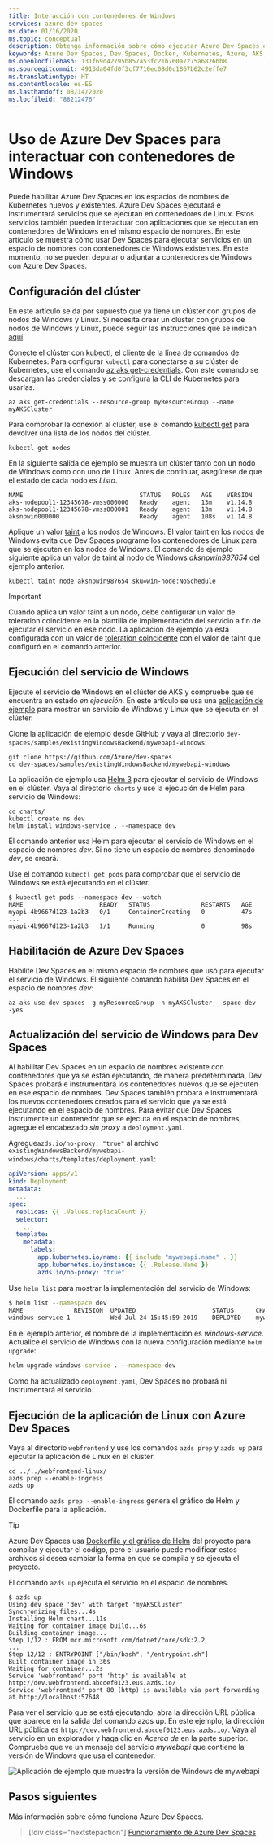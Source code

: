 ```yaml
---
title: Interacción con contenedores de Windows
services: azure-dev-spaces
ms.date: 01/16/2020
ms.topic: conceptual
description: Obtenga información sobre cómo ejecutar Azure Dev Spaces en un clúster existente con contenedores de Windows.
keywords: Azure Dev Spaces, Dev Spaces, Docker, Kubernetes, Azure, AKS, Azure Kubernetes Service, contenedores, contenedores de Windows
ms.openlocfilehash: 131f69d42795b857a53fc21b760a7275a6826bb8
ms.sourcegitcommit: 4913da04fd0f3cf7710ec08d0c1867b62c2effe7
ms.translationtype: HT
ms.contentlocale: es-ES
ms.lasthandoff: 08/14/2020
ms.locfileid: "88212476"
---
```

# <a name="interact-with-windows-containers-using-azure-dev-spaces"></a>Uso de Azure Dev Spaces para interactuar con contenedores de Windows

Puede habilitar Azure Dev Spaces en los espacios de nombres de Kubernetes nuevos y existentes. Azure Dev Spaces ejecutará e instrumentará servicios que se ejecutan en contenedores de Linux. Estos servicios también pueden interactuar con aplicaciones que se ejecutan en contenedores de Windows en el mismo espacio de nombres. En este artículo se muestra cómo usar Dev Spaces para ejecutar servicios en un espacio de nombres con contenedores de Windows existentes. En este momento, no se pueden depurar o adjuntar a contenedores de Windows con Azure Dev Spaces.

## <a name="set-up-your-cluster"></a>Configuración del clúster

En este artículo se da por supuesto que ya tiene un clúster con grupos de nodos de Windows y Linux. Si necesita crear un clúster con grupos de nodos de Windows y Linux, puede seguir las instrucciones que se indican [aquí][windows-container-cli].

Conecte el clúster con [kubectl][kubectl], el cliente de la línea de comandos de Kubernetes. Para configurar `kubectl` para conectarse a su clúster de Kubernetes, use el comando [az aks get-credentials][az-aks-get-credentials]. Con este comando se descargan las credenciales y se configura la CLI de Kubernetes para usarlas.

```azurecli-interactive
az aks get-credentials --resource-group myResourceGroup --name myAKSCluster
```

Para comprobar la conexión al clúster, use el comando [kubectl get][kubectl-get] para devolver una lista de los nodos del clúster.

```azurecli-interactive
kubectl get nodes
```

En la siguiente salida de ejemplo se muestra un clúster tanto con un nodo de Windows como con uno de Linux. Antes de continuar, asegúrese de que el estado de cada nodo es *Listo*.

```console
NAME                                STATUS   ROLES   AGE    VERSION
aks-nodepool1-12345678-vmss000000   Ready    agent   13m    v1.14.8
aks-nodepool1-12345678-vmss000001   Ready    agent   13m    v1.14.8
aksnpwin000000                      Ready    agent   108s   v1.14.8
```

Aplique un valor [taint][using-taints] a los nodos de Windows. El valor taint en los nodos de Windows evita que Dev Spaces programe los contenedores de Linux para que se ejecuten en los nodos de Windows. El comando de ejemplo siguiente aplica un valor de taint al nodo de Windows *aksnpwin987654* del ejemplo anterior.

```azurecli-interactive
kubectl taint node aksnpwin987654 sku=win-node:NoSchedule
```

> [!IMPORTANT]
> Cuando aplica un valor taint a un nodo, debe configurar un valor de toleration coincidente en la plantilla de implementación del servicio a fin de ejecutar el servicio en ese nodo. La aplicación de ejemplo ya está configurada con un valor de [toleration coincidente][sample-application-toleration-example] con el valor de taint que configuró en el comando anterior.

## <a name="run-your-windows-service"></a>Ejecución del servicio de Windows

Ejecute el servicio de Windows en el clúster de AKS y compruebe que se encuentra en estado *en ejecución*. En este artículo se usa una [aplicación de ejemplo][sample-application] para mostrar un servicio de Windows y Linux que se ejecuta en el clúster.

Clone la aplicación de ejemplo desde GitHub y vaya al directorio `dev-spaces/samples/existingWindowsBackend/mywebapi-windows`:

```console
git clone https://github.com/Azure/dev-spaces
cd dev-spaces/samples/existingWindowsBackend/mywebapi-windows
```

La aplicación de ejemplo usa [Helm 3][helm-installed] para ejecutar el servicio de Windows en el clúster. Vaya al directorio `charts` y use la ejecución de Helm para servicio de Windows:

```console
cd charts/
kubectl create ns dev
helm install windows-service . --namespace dev
```

El comando anterior usa Helm para ejecutar el servicio de Windows en el espacio de nombres *dev*. Si no tiene un espacio de nombres denominado *dev*, se creará.

Use el comando `kubectl get pods` para comprobar que el servicio de Windows se está ejecutando en el clúster. 

```console
$ kubectl get pods --namespace dev --watch
NAME                     READY   STATUS              RESTARTS   AGE
myapi-4b9667d123-1a2b3   0/1     ContainerCreating   0          47s
...
myapi-4b9667d123-1a2b3   1/1     Running             0          98s
```

## <a name="enable-azure-dev-spaces"></a>Habilitación de Azure Dev Spaces

Habilite Dev Spaces en el mismo espacio de nombres que usó para ejecutar el servicio de Windows. El siguiente comando habilita Dev Spaces en el espacio de nombres *dev*:

```console
az aks use-dev-spaces -g myResourceGroup -n myAKSCluster --space dev --yes
```

## <a name="update-your-windows-service-for-dev-spaces"></a>Actualización del servicio de Windows para Dev Spaces

Al habilitar Dev Spaces en un espacio de nombres existente con contenedores que ya se están ejecutando, de manera predeterminada, Dev Spaces probará e instrumentará los contenedores nuevos que se ejecuten en ese espacio de nombres. Dev Spaces también probará e instrumentará los nuevos contenedores creados para el servicio que ya se está ejecutando en el espacio de nombres. Para evitar que Dev Spaces instrumente un contenedor que se ejecuta en el espacio de nombres, agregue el encabezado *sin proxy* a `deployment.yaml`.

Agregue`azds.io/no-proxy: "true"` al archivo `existingWindowsBackend/mywebapi-windows/charts/templates/deployment.yaml`:

```yaml
apiVersion: apps/v1
kind: Deployment
metadata:
  ...
spec:
  replicas: {{ .Values.replicaCount }}
  selector:
    ...
  template:
    metadata:
      labels:
        app.kubernetes.io/name: {{ include "mywebapi.name" . }}
        app.kubernetes.io/instance: {{ .Release.Name }}
        azds.io/no-proxy: "true"
```

Use `helm list` para mostrar la implementación del servicio de Windows:

```cmd
$ helm list --namespace dev
NAME              REVISION  UPDATED                     STATUS      CHART           APP VERSION NAMESPACE
windows-service 1           Wed Jul 24 15:45:59 2019    DEPLOYED    mywebapi-0.1.0  1.0         dev  
```

En el ejemplo anterior, el nombre de la implementación es *windows-service*. Actualice el servicio de Windows con la nueva configuración mediante `helm upgrade`:

```cmd
helm upgrade windows-service . --namespace dev
```

Como ha actualizado `deployment.yaml`, Dev Spaces no probará ni instrumentará el servicio.

## <a name="run-your-linux-application-with-azure-dev-spaces"></a>Ejecución de la aplicación de Linux con Azure Dev Spaces

Vaya al directorio `webfrontend` y use los comandos `azds prep` y `azds up` para ejecutar la aplicación de Linux en el clúster.

```console
cd ../../webfrontend-linux/
azds prep --enable-ingress
azds up
```

El comando `azds prep --enable-ingress` genera el gráfico de Helm y Dockerfile para la aplicación.

> [!TIP]
> Azure Dev Spaces usa [Dockerfile y el gráfico de Helm](../how-dev-spaces-works-prep.md#prepare-your-code) del proyecto para compilar y ejecutar el código, pero el usuario puede modificar estos archivos si desea cambiar la forma en que se compila y se ejecuta el proyecto.

El comando `azds up` ejecuta el servicio en el espacio de nombres.

```console
$ azds up
Using dev space 'dev' with target 'myAKSCluster'
Synchronizing files...4s
Installing Helm chart...11s
Waiting for container image build...6s
Building container image...
Step 1/12 : FROM mcr.microsoft.com/dotnet/core/sdk:2.2
...
Step 12/12 : ENTRYPOINT ["/bin/bash", "/entrypoint.sh"]
Built container image in 36s
Waiting for container...2s
Service 'webfrontend' port 'http' is available at http://dev.webfrontend.abcdef0123.eus.azds.io/
Service 'webfrontend' port 80 (http) is available via port forwarding at http://localhost:57648
```

Para ver el servicio que se está ejecutando, abra la dirección URL pública que aparece en la salida del comando azds up. En este ejemplo, la dirección URL pública es `http://dev.webfrontend.abcdef0123.eus.azds.io/`. Vaya al servicio en un explorador y haga clic en *Acerca de* en la parte superior. Compruebe que ve un mensaje del servicio *mywebapi* que contiene la versión de Windows que usa el contenedor.

![Aplicación de ejemplo que muestra la versión de Windows de mywebapi](../media/run-dev-spaces-windows-containers/sample-app.png)

## <a name="next-steps"></a>Pasos siguientes

Más información sobre cómo funciona Azure Dev Spaces.

> [!div class="nextstepaction"]
> [Funcionamiento de Azure Dev Spaces](../how-dev-spaces-works.md)

[kubectl]: https://kubernetes.io/docs/user-guide/kubectl/
[kubectl-get]: https://kubernetes.io/docs/reference/generated/kubectl/kubectl-commands#get
[helm-installed]: https://helm.sh/docs/intro/install/
[sample-application]: https://github.com/Azure/dev-spaces/tree/master/samples/existingWindowsBackend
[sample-application-toleration-example]: https://github.com/Azure/dev-spaces/blob/master/samples/existingWindowsBackend/mywebapi-windows/charts/templates/deployment.yaml#L24-L27
[az-aks-get-credentials]: /cli/azure/aks?view=azure-cli-latest#az-aks-get-credentials
[using-taints]: ../../aks/use-multiple-node-pools.md#schedule-pods-using-taints-and-tolerations
[windows-container-cli]: ../../aks/windows-container-cli.md
